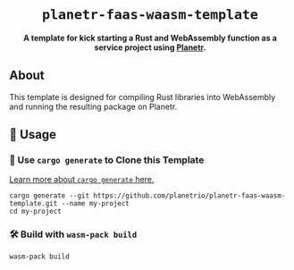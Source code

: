 <div align="center">

  <h1><code>planetr-faas-waasm-template</code></h1>

  <strong>A template for kick starting a Rust and WebAssembly function as a service project using <a href="https://planetr.io">Planetr</a>.</strong>
</div>

## About

This template is designed for compiling Rust libraries into WebAssembly and
running the resulting package on Planetr.

## 🚴 Usage

### 🐑 Use `cargo generate` to Clone this Template

[Learn more about `cargo generate` here.](https://github.com/ashleygwilliams/cargo-generate)

```
cargo generate --git https://github.com/planetrio/planetr-faas-waasm-template.git --name my-project
cd my-project
```

### 🛠️ Build with `wasm-pack build`

```
wasm-pack build
```
